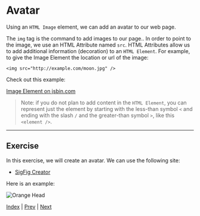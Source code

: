 # Avatar

Using an `HTML Image` element, we can add an avatar to our web page.

The `img` tag is the command to add images to our page..
In order to point to the image, we use an HTML Attribute named `src`.
HTML Attributes allow us to add additional information (decoration) to an `HTML Element`.
For example, to give the Image Element the location or url of the image:

```
<img src="http://example.com/moon.jpg" />
```

Check out this example:

<a class="jsbin-embed" href="https://jsbin.com/dihife/2/embed?html,output">Image Element on jsbin.com</a>

> Note: if you do not plan to add content in the `HTML Element`, you can represent just the element by starting with the less-than symbol `<`  and ending with the slash `/` and the greater-than symbol `>`, like this `<element />`.

---

## Exercise

In this exercise, we will create an avatar. We can use the following site:

- [SigFig Creator](http://sigfigcreator.thelegomovie.com/)

Here is an example:

![Orange Head](http://s3.amazonaws.com/lego_sigfig/1471911936_X95xddMPu6.png)

[Index](.) | [Prev](powers) | [Next](css-format)

